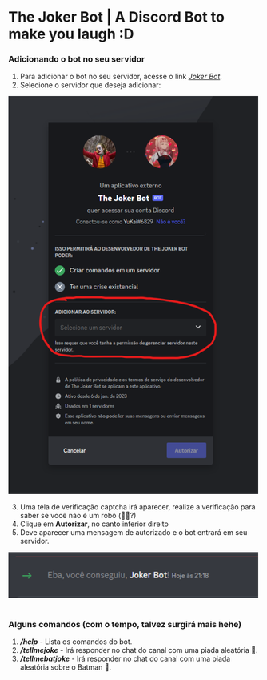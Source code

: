# **The Joker Bot | A Discord Bot to make you laugh :D**

### Adicionando o bot no seu servidor
1. Para adicionar o bot no seu servidor, acesse o link *[Joker Bot](https://discord.com/oauth2/authorize?client_id=1061005312905199648&scope=bot)*.
2. Selecione o servidor que deseja adicionar:

<img src="./Documentation/Authentication%20Screen.png" width="500" >

3. Uma tela de verificação captcha irá aparecer, realize a verificação para saber se você não é um robô (🤨🤖?)
4. Clique em **Autorizar**, no canto inferior direito
5. Deve aparecer uma mensagem de autorizado e o bot entrará em seu servidor.


<img src="./Documentation/Bot%20no%20servidor.png" width="500" >

#

### Alguns comandos (com o tempo, talvez surgirá mais hehe)

1. ***/help*** - Lista os comandos do bot.
2. ***/tellmejoke*** - Irá responder no chat do canal com uma piada aleatória 🤡.
3. ***/tellmebatjoke*** - Irá responder no chat do canal com uma piada aleatória sobre o Batman 🦇.
